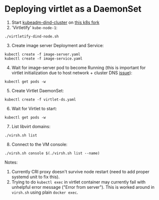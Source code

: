 # Deploying virtlet as a DaemonSet

1. Start [kubeadm-dind-cluster](https://github.com/Mirants/kubeadm-dind-cluster) on [this k8s fork](https://github.com/ivan4th/kubernetes/tree/mixed-container-runtime-mode)
2. 'Virtletify' `kube-node-1`:
```
./virtletify-dind-node.sh
```
3. Create image server Deployment and Service:
```
kubectl create -f image-server.yaml
kubectl create -f image-service.yaml
```
4. Wait for image-server pod to become Running (this is important for virtlet initialization due to host network + cluster DNS [issue](https://github.com/kubernetes/kubernetes/issues/17406)):
```
kubectl get pods -w
```
5. Create Virtlet DaemonSet:
```
kubectl create -f virtlet-ds.yaml
```
6. Wait for Virtlet to start:
```
kubectl get pods -w
```
7. List libvirt domains:
```
./virsh.sh list
```
8. Connect to the VM console:
```
./virsh.sh console $(./virsh.sh list --name)
```

Notes:

1. Currently CRI proxy doesn't survive node restart (need to add proper systemd unit to fix this).
2. Trying to do `kubectl exec` in virtlet container may currently fail with unhelpful error message ("Error from server"). This is worked around in `virsh.sh` using plain `docker exec`.

